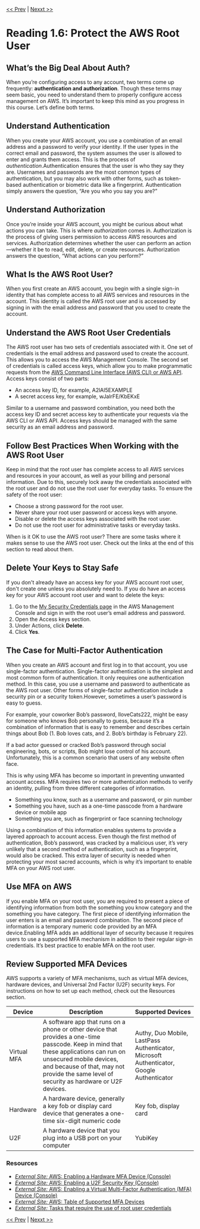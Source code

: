 [<< Prev](./Reading%201%205%20Security%20and%20the%20AWS%20Shared%20Responsibility%20Model.md)
|
[Nexxt >>](./Exercise%201%3A%20Billing%20Threshold%20on%20AWS.md)

# Reading 1.6: Protect the AWS Root User

## **What’s the Big Deal About Auth?**

When you’re configuring access to any account, two terms come up frequently: **authentication and authorization**. Though these terms may seem basic, you need to understand them to properly configure access management on AWS. It’s important to keep this mind as you progress in this course. Let’s define both terms.

## **Understand Authentication**

When you create your AWS account, you use a combination of an email address and a password to verify your identity. If the user types in the correct email and password, the system assumes the user is allowed to enter and grants them access. This is the process of *authentication*.Authentication ensures that the user is who they say they are. Usernames and passwords are the most common types of authentication, but you may also work with other forms, such as token-based authentication or biometric data like a fingerprint. Authentication simply answers the question, “Are you who you say you are?”

## **Understand Authorization**

Once you’re inside your AWS account, you might be curious about what actions you can take. This is where *authorization* comes in. Authorization is the process of giving users permission to access AWS resources and services. Authorization determines whether the user can perform an action—whether it be to read, edit, delete, or create resources. Authorization answers the question, “What actions can you perform?”

## **What Is the AWS Root User?**

When you first create an AWS account, you begin with a single sign-in identity that has complete access to all AWS services and resources in the account. This identity is called the AWS root user and is accessed by signing in with the email address and password that you used to create the account.

## **Understand the AWS Root User Credentials**

The AWS root user has two sets of credentials associated with it. One set of credentials is the email address and password used to create the account. This allows you to access the AWS Management Console. The second set of credentials is called access keys, which allow you to make programmatic requests from the [AWS Command Line Interface (AWS CLI) or AWS API](https://trailhead.salesforce.com/content/learn/modules/aws-cloud-technical-professionals).  Access keys consist of two parts:

- An access key ID, for example, A2lAl5EXAMPLE
- A secret access key, for example, wJalrFE/KbEKxE

Similar to a username and password combination, you need both the access key ID and secret access key to authenticate your requests via the AWS CLI or AWS API. Access keys should be managed with the same security as an email address and password.

## **Follow Best Practices When Working with the AWS Root User**

Keep in mind that the root user has complete access to all AWS services and resources in your account, as well as your billing and personal information. Due to this, securely lock away the credentials associated with the root user and do not use the root user for everyday tasks.  To ensure the safety of the root user:

- Choose a strong password for the root user.
- Never share your root user password or access keys with anyone.
- Disable or delete the access keys associated with the root user.
- Do not use the root user for administrative tasks or everyday tasks.

When is it OK to use the AWS root user? There are some tasks where it makes sense to use the AWS root user. Check out the links at the end of this section to read about them.

## **Delete Your Keys to Stay Safe**

If you don't already have an access key for your AWS account root user, don't create one unless you absolutely need to. If you do have an access key for your AWS account root user and want to delete the keys:

1. Go to the  [My Security Credentials page](https://console.aws.amazon.com/iam/home?#security_credential) in the AWS Management Console and sign in with the root user’s email address and password.
2. Open the Access keys section.
3. Under Actions, click **Delete**.
4. Click **Yes**.

## **The Case for Multi-Factor Authentication**

When you create an AWS account and first log in to that account, you use single-factor authentication. Single-factor authentication is the simplest and most common form of authentication. It only requires one authentication method. In this case, you use a username and password to authenticate as the AWS root user. Other forms of single-factor authentication include a security pin or a security token.However, sometimes a user’s password is easy to guess.

For example, your coworker Bob’s password, IloveCats222, might be easy for someone who knows Bob personally to guess, because it’s a combination of information that is easy to remember and describes certain things about Bob (1. Bob loves cats, and 2. Bob’s birthday is February 22).

If a bad actor guessed or cracked Bob’s password through social engineering, bots, or scripts, Bob might lose control of his account. Unfortunately, this is a common scenario that users of any website often face.

This is why using MFA has become so important in preventing unwanted account access. MFA requires two or more authentication methods to verify an identity, pulling from three different categories of information.

- Something you know, such as a username and password, or pin number
- Something you have, such as a one-time passcode from a hardware device or mobile app
- Something you are, such as fingerprint or face scanning technology

Using a combination of this information enables systems to provide a layered approach to account access. Even though the first method of authentication, Bob’s password, was cracked by a malicious user, it’s very unlikely that a second method of authentication, such as a fingerprint, would also be cracked. This extra layer of security is needed when protecting your most sacred accounts, which is why it’s important to enable MFA on your AWS root user.

## **Use MFA on AWS**

If you enable MFA on your root user, you are required to present a piece of identifying information from both the something you know category and the something you have category. The first piece of identifying information the user enters is an email and password combination. The second piece of information is a temporary numeric code provided by an MFA device.Enabling MFA adds an additional layer of security because it requires users to use a supported MFA mechanism in addition to their regular sign-in credentials. It’s best practice to enable MFA on the root user.

## **Review Supported MFA Devices**

AWS supports a variety of MFA mechanisms, such as virtual MFA devices, hardware devices, and Universal 2nd Factor (U2F) security keys. For instructions on how to set up each method, check out the Resources section.

| Device | Description | Supported Devices |
| --- | --- | --- |
| Virtual MFA | A software app that runs on a phone or other device that provides a one-time passcode. Keep in mind that these applications can run on unsecured mobile devices, and because of that, may not provide the same level of security as hardware or U2F devices. | Authy, Duo Mobile, LastPass Authenticator, Microsoft Authenticator, Google Authenticator |
| Hardware | A hardware device, generally a key fob or display card device that generates a one-time six-digit numeric code | Key fob, display card |
| U2F | A hardware device that you plug into a USB port on your computer | YubiKey |

### **Resources**

- [*External Site:* AWS: Enabling a Hardware MFA Device (Console)](https://docs.aws.amazon.com/IAM/latest/UserGuide/id_credentials_mfa_enable_physical.html)
- [*External Site:* AWS: Enabling a U2F Security Key (Console)](https://docs.aws.amazon.com/IAM/latest/UserGuide/id_credentials_mfa_enable_u2f.html)
- [*External Site:* AWS: Enabling a Virtual Multi-Factor Authentication (MFA) Device (Console)](https://docs.aws.amazon.com/IAM/latest/UserGuide/id_credentials_mfa_enable_virtual.html)
- [*External Site:* AWS: Table of Supported MFA Devices](https://aws.amazon.com/iam/features/mfa/)
- [*External Site:* Tasks that require the use of root user credentials](https://docs.aws.amazon.com/general/latest/gr/root-vs-iam.html#aws_tasks-that-require-root)

[<< Prev](./Reading%201%205%20Security%20and%20the%20AWS%20Shared%20Responsibility%20Model.md)
|
[Nexxt >>](./Exercise%201%3A%20Billing%20Threshold%20on%20AWS.md)
